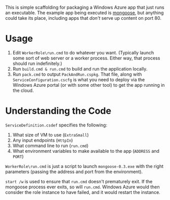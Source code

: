 This is simple scaffolding for packaging a Windows Azure app that just runs an executable. The example app being executed is [mongoose](http://code.google.com/p/mongoose/), but anything could take its place, including apps that *don't* serve up content on port 80.

Usage
=====

1. Edit `WorkerRole\run.cmd` to do whatever you want. (Typically launch some sort of web server or a worker process. Either way, that process should run indefinitely.)
2. Run `build.cmd & run.cmd` to build and run the application locally.
3. Run `pack.cmd` to output `PackAndRun.cspkg`. That file, along with `ServiceConfiguration.cscfg` is what you need to deploy via the Windows Azure portal (or with some other tool) to get the app running in the cloud.

Understanding the Code
======================

`ServiceDefinition.csdef` specifies the following:

1. What size of VM to use (`ExtraSmall`)
2. Any input endpoints (`HttpIn`)
3. What command line to run (`run.cmd`)
4. What environment variables to make available to the app (`ADDRESS` and `PORT`)

`WorkerRole\run.cmd` is just a script to launch `mongoose-0.3.exe` with the right parameters (passing the address and port from the environment).

`start /w` is used to ensure that `run.cmd` doesn't prematurely exit. If the mongoose process ever exits, so will `run.cmd`. Windows Azure would then consider the role instance to have failed, and it would restart the instance.